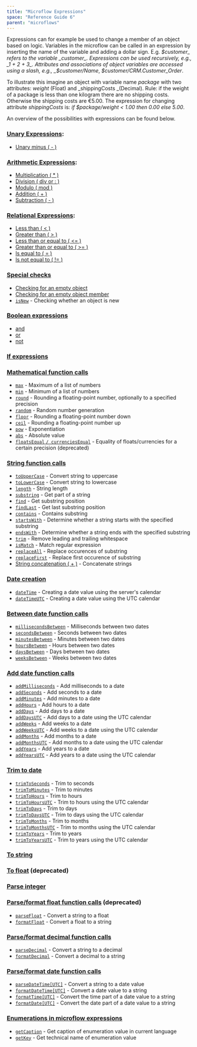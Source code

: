 ```yaml
---
title: "Microflow Expressions"
space: "Reference Guide 6"
parent: "microflows"
---
```



Expressions can for example be used to change a member of an object based on logic. Variables in the microflow can be called in an expression by inserting the name of the variable and adding a dollar sign. E.g. _$customer_ refers to the variable _customer_. Expressions can be used recursively, e.g., _1 + 2 + 3_. Attributes and associations of object variables are accessed using a slash, e.g., _$customer/Name_, _$customer/CRM.Customer_Order_.

To illustrate this imagine an object with variable name _package_ with two attributes: _weight_ (Float) and _shippingCosts _(Decimal). Rule: if the weight of a package is less than one kilogram there are no shipping costs. Otherwise the shipping costs are €5.00\. The expression for changing attribute _shippingCosts_ is: _if $package/weight < 1.00 then 0.00 else 5.00_.

An overview of the possibilities with expressions can be found below.

### [Unary Expressions](unary-expressions):

*   [Unary minus ( - )](unary-expressions)

### [Arithmetic Expressions](arithmetic-expressions):

*   [Multiplication ( * )](arithmetic-expressions)
*   [Division ( div or : )](arithmetic-expressions)
*   [Modulo ( mod )](arithmetic-expressions)
*   [Addition ( + )](arithmetic-expressions)
*   [Subtraction ( - )](arithmetic-expressions)

### [Relational Expressions](relational-expressions):

*   [Less than ( < )](relational-expressions)
*   [Greater than ( > )](relational-expressions)
*   [Less than or equal to ( <= )](relational-expressions)
*   [Greater than or equal to ( >= )](relational-expressions)
*   [Is equal to ( = )](relational-expressions)
*   [Is not equal to ( != )](relational-expressions)

### [Special checks](special-checks)

*   [Checking for an empty object](special-checks)
*   [Checking for an empty object member](special-checks)
*   [`isNew`](special-checks) - Checking whether an object is new

### [Boolean expressions](boolean-expressions)

*   [and](boolean-expressions)
*   [or](boolean-expressions)
*   [not](boolean-expressions)

### [If expressions](if-expressions)

### [Mathematical function calls](mathematical-function-calls)

*   [`max`](mathematical-function-calls) - Maximum of a list of numbers
*   [`min`](mathematical-function-calls) - Minimum of a list of numbers
*   [`round`](mathematical-function-calls) - Rounding a floating-point number, optionally to a specified precision
*   [`random`](mathematical-function-calls) - Random number generation
*   [`floor`](mathematical-function-calls) - Rounding a floating-point number down
*   [`ceil`](mathematical-function-calls) - Rounding a floating-point number up
*   [`pow`](mathematical-function-calls) - Exponentiation
*   [`abs`](mathematical-function-calls) - Absolute value
*   [`floatsEqual` `/ currenciesEqual`](mathematical-function-calls) - Equality of floats/currencies for a certain precision (deprecated)

### [String function calls](string-function-calls)

*   [`toUpperCase`](string-function-calls) - Convert string to uppercase
*   [`toLowerCase`](string-function-calls) - Convert string to lowercase
*   [`length`](string-function-calls) - String length
*   [`substring`](string-function-calls) - Get part of a string
*   [`find`](string-function-calls) - Get substring position
*   [`findLast`](string-function-calls) - Get last substring position
*   [`contains`](string-function-calls) - Contains substring
*   [`startsWith`](string-function-calls)  - Determine whether a string starts with the specified substring
*   [`endsWith`](string-function-calls)  - Determine whether a string ends with the specified substring
*   [`trim`](string-function-calls) - Remove leading and trailing whitespace
*   [`isMatch`](string-function-calls) - Match regular expression
*   [`replaceAll`](string-function-calls) - Replace occurences of substring
*   [`replaceFirst`](string-function-calls) - Replace first occurence of substring
*   [String concatenation ( + )](string-function-calls) - Concatenate strings

### [Date creation](date-creation)

*   [`dateTime`](date-creation) - Creating a date value using the server's calendar
*   [`dateTimeUTC`](date-creation) - Creating a date value using the UTC calendar

### [Between date function calls](between-date-function-calls)

*   [`millisecondsBetween`](between-date-function-calls) - Milliseconds between two dates
*   [`secondsBetween`](between-date-function-calls) - Seconds between two dates
*   [`minutesBetween`](between-date-function-calls) - Minutes between two dates
*   [`hoursBetween`](between-date-function-calls) - Hours between two dates
*   [`daysBetween`](between-date-function-calls) - Days between two dates
*   [`weeksBetween`](between-date-function-calls) - Weeks between two dates

### [Add date function calls](add-date-function-calls)

*   [`addMilliseconds`](add-date-function-calls) - Add milliseconds to a date
*   [`addSeconds`](add-date-function-calls) - Add seconds to a date
*   [`addMinutes`](add-date-function-calls) - Add minutes to a date
*   [`addHours`](add-date-function-calls) - Add hours to a date
*   [`addDays`](add-date-function-calls) - Add days to a date
*   [`addDaysUTC`](add-date-function-calls) - Add days to a date using the UTC calendar
*   [`addWeeks`](add-date-function-calls) - Add weeks to a date
*   [`addWeeksUTC`](add-date-function-calls) - Add weeks to a date using the UTC calendar
*   [`addMonths`](add-date-function-calls) - Add months to a date
*   [`addMonthsUTC`](add-date-function-calls) - Add months to a date using the UTC calendar
*   [`addYears`](add-date-function-calls) - Add years to a date
*   [`addYearsUTC`](add-date-function-calls) - Add years to a date using the UTC calendar

### [Trim to date](trim-to-date)

*   [`trimToSeconds`](trim-to-date) - Trim to seconds
*   [`trimToMinutes`](trim-to-date) - Trim to minutes
*   [`trimToHours`](trim-to-date) - Trim to hours
*   [`trimToHoursUTC`](trim-to-date) - Trim to hours using the UTC calendar
*   [`trimToDays`](trim-to-date) - Trim to days
*   [`trimToDaysUTC`](trim-to-date) - Trim to days using the UTC calendar
*   [`trimToMonths`](trim-to-date) - Trim to months
*   [`trimToMonthsUTC`](trim-to-date) - Trim to months using the UTC calendar
*   [`trimToYears`](trim-to-date) - Trim to years
*   [`trimToYearsUTC`](trim-to-date) - Trim to years using the UTC calendar

### [To string](to-string)

### [To float](to-float) (deprecated)

### [Parse integer](parse-integer)

### [Parse/format float function calls](parse-and-format-float-function-calls) (deprecated)

*   [`parseFloat`](parse-and-format-float-function-calls) - Convert a string to a float
*   [`formatFloat`](parse-and-format-float-function-calls) - Convert a float to a string

### [Parse/format decimal function calls](parse-and-format-decimal-function-calls)

*   [`parseDecimal`](parse-and-format-decimal-function-calls)  - Convert a string to a decimal
*   [`formatDecimal`](parse-and-format-decimal-function-calls)  - Convert a decimal to a string

### [Parse/format date function calls](parse-and-format-date-function-calls)

*   [`parseDateTime[UTC]`](parse-and-format-date-function-calls) - Convert a string to a date value
*   [`formatDateTime[UTC]`](parse-and-format-date-function-calls) - Convert a date value to a string
*   [`formatTime[UTC]`](parse-and-format-date-function-calls) - Convert the time part of a date value to a string
*   [`formatDate[UTC]`](parse-and-format-date-function-calls) - Convert the date part of a date value to a string

### [Enumerations in microflow expressions](enumerations-in-microflow-expressions)

*   [`getCaption`](enumerations-in-microflow-expressions) - Get caption of enumeration value in current language
*   [`getKey`](enumerations-in-microflow-expressions) - Get technical name of enumeration value
